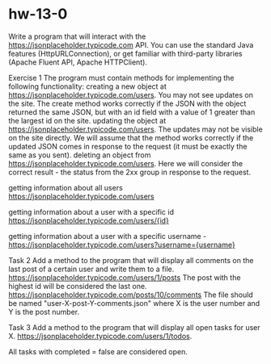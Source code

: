 # hw-13-0


Write a program that will interact with the https://jsonplaceholder.typicode.com API. 
You can use the standard Java features (HttpURLConnection), or get familiar with third-party libraries (Apache Fluent API, Apache HTTPClient).

Exercise 1
The program must contain methods for implementing the following functionality:
creating a new object at https://jsonplaceholder.typicode.com/users. 
You may not see updates on the site. 
The create method works correctly if the JSON with the object returned the same JSON, 
but with an id field with a value of 1 greater than the largest id on the site.
updating the object at https://jsonplaceholder.typicode.com/users. 
The updates may not be visible on the site directly. 
We will assume that the method works correctly if the updated JSON comes in response to the request 
(it must be exactly the same as you sent).
deleting an object from https://jsonplaceholder.typicode.com/users.
Here we will consider the correct result - the status from the 2xx group in response to the request.

getting information about all users https://jsonplaceholder.typicode.com/users

getting information about a user with a specific id https://jsonplaceholder.typicode.com/users/{id}

getting information about a user with a specific username - https://jsonplaceholder.typicode.com/users?username={username}

Task 2
Add a method to the program that will display all comments on the last 
post of a certain user and write them to a file. https://jsonplaceholder.typicode.com/users/1/posts 
The post with the highest id will be considered the last one. https://jsonplaceholder.typicode.com/posts/10/comments 
The file should be named "user-X-post-Y-comments.json" where X is the user number and Y is the post number.


Task 3
Add a method to the program that will display all open tasks for user X. 
https://jsonplaceholder.typicode.com/users/1/todos.

All tasks with completed = false are considered open.

